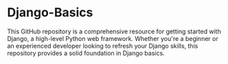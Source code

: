 # Django-Basics
This GitHub repository is a comprehensive resource for getting started with Django, a high-level Python web framework. Whether you're a beginner or an experienced developer looking to refresh your Django skills, this repository provides a solid foundation in Django basics.
